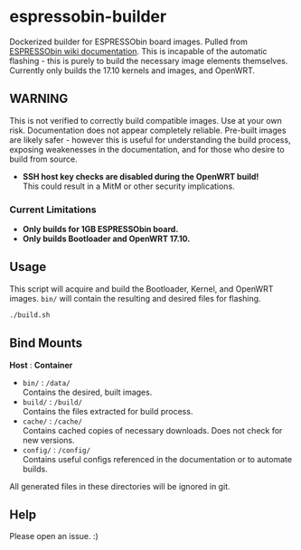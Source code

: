 # espressobin-builder
Dockerized builder for ESPRESSObin board images. Pulled from [ESPRESSObin wiki documentation](http://wiki.espressobin.net/tiki-index.php?page=Software+HowTo). This is incapable of the automatic flashing - this is purely to build the necessary image elements themselves. Currently only builds the 17.10 kernels and images, and OpenWRT.

## WARNING
This is not verified to correctly build compatible images. Use at your own risk. Documentation does not appear completely reliable. Pre-built images are likely safer - however this is useful for understanding the build process, exposing weakenesses in the documentation, and for those who desire to build from source.

* **SSH host key checks are disabled during the OpenWRT build!**  
This could result in a MitM or other security implications.

### Current Limitations
* **Only builds for 1GB ESPRESSObin board.**
* **Only builds Bootloader and OpenWRT 17.10.**

## Usage
This script will acquire and build the Bootloader, Kernel, and OpenWRT images. `bin/` will contain the resulting and desired files for flashing.

```bash
./build.sh
```

## Bind Mounts
**Host** : **Container**
* `bin/` : `/data/`  
Contains the desired, built images.
* `build/` : `/build/`  
Contains the files extracted for build process.
* `cache/` : `/cache/`  
Contains cached copies of necessary downloads. Does not check for new versions.
* `config/` : `/config/`  
Contains useful configs referenced in the documentation or to automate builds.

All generated files in these directories will be ignored in git.

## Help
Please open an issue. :)
